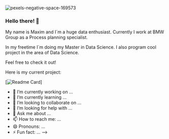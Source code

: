 ![pexels-negative-space-169573](https://user-images.githubusercontent.com/76586244/204104242-09a8f1ad-625e-4882-be15-4ee1d0c05eaf.jpg)

### Hello there! 👋

My name is Maxim and I´m a huge data enthusiast. Currently I work at BMW Group as a Process planning specialist. 

In my freetime I´m doing my Master in Data Science. I also program cool project in the area of Data Science. 

Feel free to check it out!


Here is my current project:

[![Readme Card]([https://github-readme-stats.vercel.app/api/pin/?username=kiesel24&repo=github-readme-stats](https://github.com/kiesel24/House-pricing-prediction-for-Ames-Iowa-USA-with-Machine-Learning))]


- 🔭 I’m currently working on ...
- 🌱 I’m currently learning ...
- 👯 I’m looking to collaborate on ...
- 🤔 I’m looking for help with ...
- 💬 Ask me about ...
- 📫 How to reach me: ...
- 😄 Pronouns: ...
- ⚡ Fun fact: ...
-->

